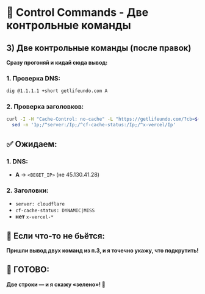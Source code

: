 # 🎯 Control Commands - Две контрольные команды

## **3) Две контрольные команды (после правок)**

**Сразу прогоняй и кидай сюда вывод:**

### **1. Проверка DNS:**
```bash
dig @1.1.1.1 +short getlifeundo.com A
```

### **2. Проверка заголовков:**
```bash
curl -I -H "Cache-Control: no-cache" -L "https://getlifeundo.com/?cb=$(date +%s)" | \
  sed -n '1p;/^server:/Ip;/^cf-cache-status:/Ip;/^x-vercel/Ip'
```

## **✅ Ожидаем:**

### **1. DNS:**
- **A** → `<BEGET_IP>` (не 45.130.41.28)

### **2. Заголовки:**
- `server: cloudflare`
- `cf-cache-status: DYNAMIC|MISS`
- **нет** `x-vercel-*`

## **🚨 Если что-то не бьётся:**

**Пришли вывод двух команд из п.3, и я точечно укажу, что подкрутить!**

## **🎯 ГОТОВО:**

**Две строки — и я скажу «зелено»! 🚀**

